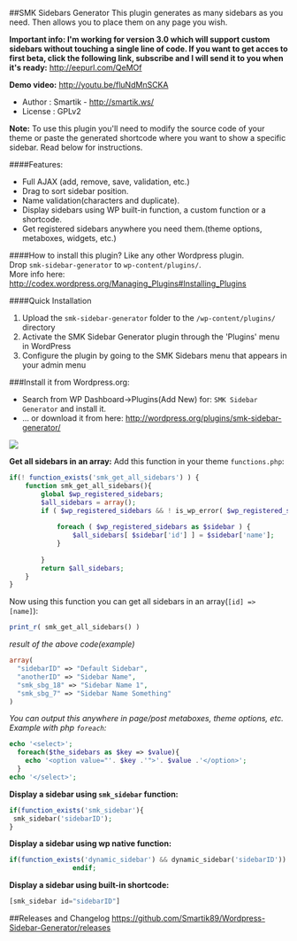 ##SMK Sidebars Generator
This plugin generates as many sidebars as you need. Then allows you to place them on any page you wish.

**Important info: I'm working for version 3.0 which will support custom sidebars without touching a single line of code. If you want to get acces to first beta, click the following link, subscribe and I will send it to you when it's ready:** http://eepurl.com/QeMOf

**Demo video:** http://youtu.be/fluNdMnSCKA

* Author : Smartik - http://smartik.ws/
* License : GPLv2
 
**Note:** To use this plugin you'll need to modify the source code of your theme or paste the generated shortcode where you want to show a specific sidebar. Read below for instructions.

####Features:
* Full AJAX (add, remove, save, validation, etc.)
* Drag to sort sidebar position.
* Name validation(characters and duplicate).
* Display sidebars using WP built-in function, a custom function or a shortcode.
* Get registered sidebars anywhere you need them.(theme options, metaboxes, widgets, etc.)

####How to install this plugin?
Like any other Wordpress plugin. <br />
Drop `smk-sidebar-generator` to `wp-content/plugins/`.<br />
More info here: http://codex.wordpress.org/Managing_Plugins#Installing_Plugins

####Quick Installation
1. Upload the `smk-sidebar-generator` folder to the `/wp-content/plugins/` directory
2. Activate the SMK Sidebar Generator plugin through the 'Plugins' menu in WordPress
3. Configure the plugin by going to the SMK Sidebars menu that appears in your admin menu


###Install it from Wordpress.org:
* Search from WP Dashboard->Plugins(Add New) for: `SMK Sidebar Generator` and install it.
* ... or download it from here: http://wordpress.org/plugins/smk-sidebar-generator/
 
<img src="http://i.imgur.com/hSOdoGc.jpg" />


**Get all sidebars in an array:**
Add this function in your theme `functions.php`:
```php
if(! function_exists('smk_get_all_sidebars') ) {
	function smk_get_all_sidebars(){
		global $wp_registered_sidebars;
		$all_sidebars = array();
		if ( $wp_registered_sidebars && ! is_wp_error( $wp_registered_sidebars ) ) {
			
			foreach ( $wp_registered_sidebars as $sidebar ) {
				$all_sidebars[ $sidebar['id'] ] = $sidebar['name'];
			}
			
		}
		return $all_sidebars;
	}
}
```
Now using this function you can get all sidebars in an array(`[id] => [name]`):
```php 
print_r( smk_get_all_sidebars() )
```
*result of the above code(example)*
```php
array(
  "sidebarID" => "Default Sidebar",
  "anotherID" => "Sidebar Name",
  "smk_sbg_18" => "Sidebar Name 1",
  "smk_sbg_7" => "Sidebar Name Something"
)
```
*You can output this anywhere in page/post metaboxes, theme options, etc.*
*Example with php `foreach`:*
```php
echo '<select>';
  foreach($the_sidebars as $key => $value){
    echo '<option value="'. $key .'">'. $value .'</option>';
  }
echo '</select>';
```


**Display a sidebar using `smk_sidebar` function:**
```php
if(function_exists('smk_sidebar'){
 smk_sidebar('sidebarID');
}
```
**Display a sidebar using wp native function:**
```php
if(function_exists('dynamic_sidebar') && dynamic_sidebar('sidebarID')) : 
				endif;
```

**Display a sidebar using built-in shortcode:**
```php
[smk_sidebar id="sidebarID"]
```

##Releases and Changelog 
https://github.com/Smartik89/Wordpress-Sidebar-Generator/releases

